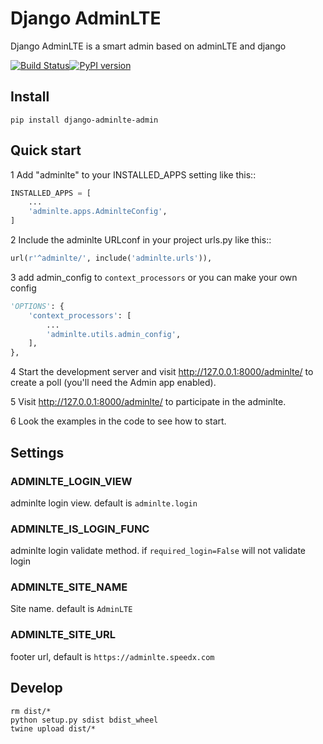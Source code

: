 # Django AdminLTE

Django AdminLTE is a smart admin based on adminLTE and django

[![Build Status](https://travis-ci.org/beastbikes/django-adminlte.svg?branch=master)](https://travis-ci.org/beastbikes/django-adminlte)[![PyPI version](https://badge.fury.io/py/django-adminlte-admin.svg)](https://badge.fury.io/py/django-adminlte-admin)

## Install

```shell
pip install django-adminlte-admin
```

## Quick start

1 Add "adminlte" to your INSTALLED_APPS setting like this::

```python
INSTALLED_APPS = [
    ...
    'adminlte.apps.AdminlteConfig',
]
```

2 Include the adminlte URLconf in your project urls.py like this::

```python
url(r'^adminlte/', include('adminlte.urls')),
```

3 add admin_config to `context_processors` or you can make your own config
```python
'OPTIONS': {
    'context_processors': [
        ...
        'adminlte.utils.admin_config',
    ],
},
```

4 Start the development server and visit http://127.0.0.1:8000/adminlte/
   to create a poll (you'll need the Admin app enabled).

5 Visit http://127.0.0.1:8000/adminlte/ to participate in the adminlte.

6 Look the examples in the code to see how to start.


## Settings

### ADMINLTE_LOGIN_VIEW

adminlte login view. default is `adminlte.login`

### ADMINLTE_IS_LOGIN_FUNC

adminlte login validate method. if `required_login=False` will not validate login

### ADMINLTE_SITE_NAME

Site name. default is `AdminLTE`

### ADMINLTE_SITE_URL

footer url, default is `https://adminlte.speedx.com`


## Develop

```shell
rm dist/*
python setup.py sdist bdist_wheel
twine upload dist/*
```
